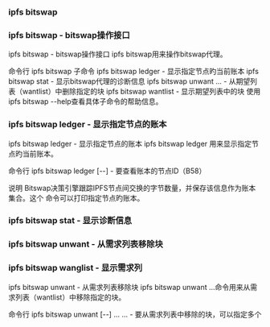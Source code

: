### ipfs bitswap
### ipfs bitswap - bitswap操作接口
ipfs bitswap - bitswap操作接口
ipfs bitswap用来操作bitswap代理。

命令行
ipfs bitswap
子命令
ipfs bitswap ledger <peer>   - 显示指定节点旳当前账本
ipfs bitswap stat            - 显示bitswap代理的诊断信息
ipfs bitswap unwant <key>... - 从期望列表（wantlist）中删除指定的块
ipfs bitswap wantlist        - 显示期望列表中的块
使用ipfs bitswap <subcmd> --help查看具体子命令的帮助信息。

### ipfs bitswap ledger - 显示指定节点的账本
ipfs bitswap ledger - 显示指定节点的账本
ipfs bitswap ledger <peer>用来显示指定节点旳当前账本。

命令行
ipfs bitswap ledger [--] <peer>
<peer> - 要查看账本的节点ID（B58）

说明
Bitswap决策引擎跟踪IPFS节点间交换的字节数量，并保存该信息作为账本集合。这个 命令可以打印指定节点旳账本。

### ipfs bitswap stat - 显示诊断信息

### ipfs bitswap unwant - 从需求列表移除块

### ipfs bitswap wanglist - 显示需求列
ipfs bitswap unwant - 从需求列表移除块
ipfs bitswap unwant <key>...命令用来从需求列表（wantlist）中移除指定的块。

命令行
ipfs bitswap unwant [--] <key>...
<key>... - 要从需求列表中移除的块，可以指定多个